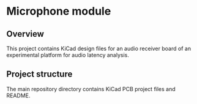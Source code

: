 # Microphone module

## Overview

This project contains KiCad design files for an audio receiver board of an experimental platform for audio latency analysis. 

## Project structure

The main repository directory contains KiCad PCB project files and README.





